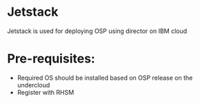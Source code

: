 # Jetstack

Jetstack is used for deploying OSP using director on IBM cloud

Pre-requisites:
===============

- Required OS should be installed based on OSP release on the undercloud
- Register with RHSM
